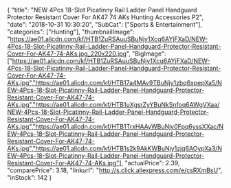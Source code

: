 {
	"title": "NEW 4Pcs 18-Slot Picatinny  Rail Ladder Panel Handguard Protector Resistant Cover For AK47 74 AKs Hunting Accessories P2",
	"date": "2018-10-31 10:30:20",
	"SubCat": ["Sports & Entertainment"],
	"categories": ["Hunting"],
	"thumbnailImage": "https://ae01.alicdn.com/kf/HTB1ZuRSAuuSBuNjy1Xcq6AYjFXaD/NEW-4Pcs-18-Slot-Picatinny-Rail-Ladder-Panel-Handguard-Protector-Resistant-Cover-For-AK47-74-AKs.jpg_220x220.jpg",
	"BigImage": ["https://ae01.alicdn.com/kf/HTB1ZuRSAuuSBuNjy1Xcq6AYjFXaD/NEW-4Pcs-18-Slot-Picatinny-Rail-Ladder-Panel-Handguard-Protector-Resistant-Cover-For-AK47-74-AKs.jpg","https://ae01.alicdn.com/kf/HTB17a4MAv9TBuNjy1zbq6xpepXa5/NEW-4Pcs-18-Slot-Picatinny-Rail-Ladder-Panel-Handguard-Protector-Resistant-Cover-For-AK47-74-AKs.jpg","https://ae01.alicdn.com/kf/HTB1uXgsrZyYBuNkSnfoq6AWgVXaa/NEW-4Pcs-18-Slot-Picatinny-Rail-Ladder-Panel-Handguard-Protector-Resistant-Cover-For-AK47-74-AKs.jpg","https://ae01.alicdn.com/kf/HTB1TrxHAAyWBuNjy0Fpq6yssXXac/NEW-4Pcs-18-Slot-Picatinny-Rail-Ladder-Panel-Handguard-Protector-Resistant-Cover-For-AK47-74-AKs.jpg","https://ae01.alicdn.com/kf/HTB1s2k9AkKWBuNjy1zjq6AOypXa3/NEW-4Pcs-18-Slot-Picatinny-Rail-Ladder-Panel-Handguard-Protector-Resistant-Cover-For-AK47-74-AKs.jpg"],
	"actualPrice": 2.39,
	"comparePrice": 3.18,
	"linkurl": "http://s.click.aliexpress.com/e/csRXmBsU",
	"inStock": 142
}
